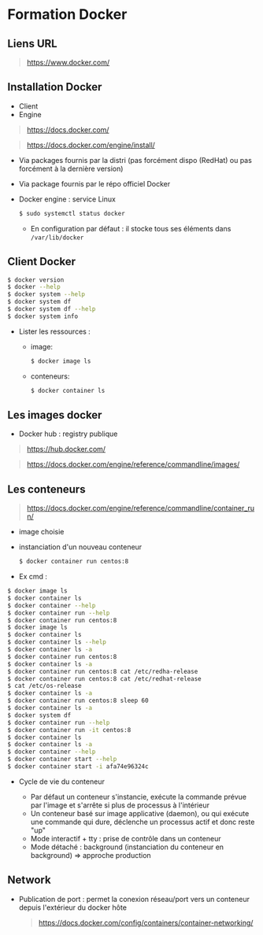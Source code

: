 # Formation Docker

## Liens URL

> https://www.docker.com/

## Installation Docker

- Client
- Engine

> https://docs.docker.com/

> https://docs.docker.com/engine/install/

  - Via packages fournis par la distri (pas forcément dispo (RedHat) ou pas forcément à la dernière version)

  - Via package fournis par le répo officiel Docker

- Docker engine : service Linux

    ```bash
    $ sudo systemctl status docker
    ```

    - En configuration par défaut : il stocke tous ses éléments dans ```/var/lib/docker```

## Client Docker

```bash
$ docker version
$ docker --help
$ docker system --help
$ docker system df
$ docker system df --help
$ docker system info
```

- Lister les ressources :

    - image: 
        ```bash
        $ docker image ls
        ```
    - conteneurs:
        ```bash
        $ docker container ls
        ```

## Les images docker

- Docker hub : registry publique

> https://hub.docker.com/

> https://docs.docker.com/engine/reference/commandline/images/


## Les conteneurs

> https://docs.docker.com/engine/reference/commandline/container_run/

- image choisie
- instanciation d'un nouveau conteneur

    ```bash
    $ docker container run centos:8
    ```

- Ex cmd :

```bash
$ docker image ls
$ docker container ls
$ docker container --help
$ docker container run --help
$ docker container run centos:8
$ docker image ls
$ docker container ls
$ docker container ls --help
$ docker container ls -a
$ docker container run centos:8
$ docker container ls -a
$ docker container run centos:8 cat /etc/redha-release
$ docker container run centos:8 cat /etc/redhat-release
$ cat /etc/os-release 
$ docker container ls -a
$ docker container run centos:8 sleep 60
$ docker container ls -a
$ docker system df
$ docker container run --help
$ docker container run -it centos:8
$ docker container ls
$ docker container ls -a
$ docker container --help
$ docker container start --help
$ docker container start -i afa74e96324c
```

- Cycle de vie du conteneur

    - Par défaut un conteneur s'instancie, exécute la commande prévue par l'image et s'arrête si plus de processus à l'intérieur
    - Un conteneur basé sur image applicative (daemon), ou qui exécute une commande qui dure,  déclenche un processus actif et donc reste "up"
    - Mode interactif + tty : prise de contrôle dans un conteneur
    - Mode détaché : background (instanciation du conteneur en background) => approche production


## Network

- Publication de port : permet la conexion réseau/port vers un conteneur depuis l'extérieur du docker hôte

    > https://docs.docker.com/config/containers/container-networking/